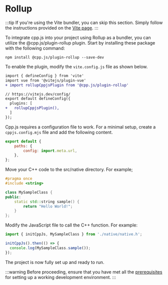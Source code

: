# Rollup
:::tip
If you're using the Vite bundler, you can skip this section. Simply follow the instructions provided on the [Vite page](vite).
:::

To integrate cpp.js into your project using Rollup as a bundler, you can utilize the @cpp.js/plugin-rollup plugin. Start by installing these package with the following command:

```shell npm2yarn
npm install @cpp.js/plugin-rollup --save-dev
```

To enable the plugin, modify the `vite.config.js` file as shown below.

```diff title="vite.config.js"
import { defineConfig } from 'vite'
import vue from '@vitejs/plugin-vue'
+ import rollupCppjsPlugin from '@cpp.js/plugin-rollup'

// https://vitejs.dev/config/
export default defineConfig({
  plugins: [
+   rollupCppjsPlugin(),
  ]
});
```

Cpp.js requires a configuration file to work. For a minimal setup, create a `cppjs.config.mjs` file and add the following content.

```js title="cppjs.config.mjs"
export default {
    paths: {
        config: import.meta.url,
    },
};
```

Move your C++ code to the src/native directory. For example;

```cpp title="src/native/MySampleClass.h"
#pragma once
#include <string>

class MySampleClass {
public:
    static std::string sample() {
        return "Hello World!";
    }
};
```

Modify the JavaScript file to call the C++ function. For example:
```js
import { initCppJs, MySampleClass } from './native/native.h';

initCppJs().then(() => {
  console.log(MySampleClass.sample());
});
```

The project is now fully set up and ready to run.

:::warning
Before proceeding, ensure that you have met all the [prerequisites](/docs/guide/getting-started/prerequisites) for setting up a working development environment.
:::
